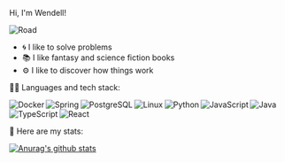 Hi, I'm Wendell!

<img src="https://media.giphy.com/media/x45I8CY1Vs45G/giphy.gif" alt="Road">

- 🌀️ I like to solve problems 
- 📚️ I like fantasy and science fiction books 
- ⚙️ I like to discover how things work

👨‍💻️ Languages and tech stack:

<img align="left" alt="Docker" src="https://camo.githubusercontent.com/491ff5812e42ad2eb2a853b50a3a9c7ae65c63e0060b28446f49d8fe86a75e24/68747470733a2f2f696d672e736869656c64732e696f2f62616467652f2d446f636b65722d6666663f266c6f676f3d446f636b6572" />
<img align="left" alt="Spring" src="https://camo.githubusercontent.com/5f80eafcf0ce19f9ab9a7f567205ddc53435f466a4d17bd5f8a1020e7f413a04/68747470733a2f2f696d672e736869656c64732e696f2f62616467652f2d537072696e672d6666663f266c6f676f3d537072696e67" />
<img align="left" alt="PostgreSQL" src="https://camo.githubusercontent.com/4dee248f121f73a20867e7eb2155246dfb99db185e2b4e0e28650defca375000/68747470733a2f2f696d672e736869656c64732e696f2f62616467652f2d506f737467726553514c2d6666663f266c6f676f3d506f737467726553514c266c6f676f436f6c6f723d333336373931" />
<img align="left" alt="Linux" src="https://camo.githubusercontent.com/f7d8eea612e2cab0b733837fe805cd2bab61eb0f465f3ba955bdd95439114f4e/68747470733a2f2f696d672e736869656c64732e696f2f62616467652f2d4c696e75782d6666663f266c6f676f3d6c696e7578266c6f676f436f6c6f723d303030" />
<img align="left" alt="Python" src="https://camo.githubusercontent.com/82520fe304fb51ce112f0471d9263ff83f9b26325ce4648314296a90fda06bff/68747470733a2f2f696d672e736869656c64732e696f2f62616467652f2d507974686f6e2d6666663f266c6f676f3d707974686f6e" />
<img align="left" alt="JavaScript" src="https://camo.githubusercontent.com/47941476ba7e8387565cf0d9898c11da312781c2b4fc4314477f192632d5dad4/68747470733a2f2f696d672e736869656c64732e696f2f62616467652f2d4a6176615363726970742d6666663f266c6f676f3d4a617661536372697074266c6f676f436f6c6f723d646463353038" />
<img align="left" alt="Java" src="https://camo.githubusercontent.com/4ce1520d212650339701271fff0cff41f3b328982e7c200507423ba621bdb3d1/68747470733a2f2f696d672e736869656c64732e696f2f62616467652f2d4a6176612d6666663f266c6f676f3d4a617661266c6f676f436f6c6f723d303037333936" />
<img align="left" alt="TypeScript" src="https://camo.githubusercontent.com/1801e217aae3b154da763c0162358246d573319ee2d606d6e83145bc8b861a3c/68747470733a2f2f696d672e736869656c64732e696f2f62616467652f2d547970655363726970742d6666663f266c6f676f3d54797065536372697074266c6f676f436f6c6f723d303037414343" />
<img align="left" alt="React" src="https://camo.githubusercontent.com/add401f6b6c36c9de13e084e6a00d7399d2d7b0abb3c970449843611b28ac231/68747470733a2f2f696d672e736869656c64732e696f2f62616467652f2d52656163742d6666663f266c6f676f3d5265616374" />

<br/>
<br/>

💬️ Here are my stats:

[![Anurag's github stats](https://github-readme-stats.vercel.app/api?username=wen-dell)](https://github.com/anuraghazra/github-readme-stats)





